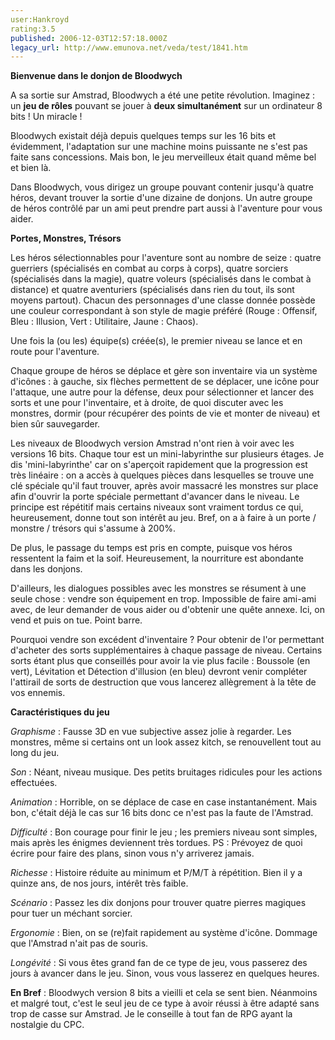 ```yaml
---
user:Hankroyd
rating:3.5
published: 2006-12-03T12:57:18.000Z
legacy_url: http://www.emunova.net/veda/test/1841.htm
---
```

**Bienvenue dans le donjon de Bloodwych**  

  

A sa sortie sur Amstrad, Bloodwych a été une petite révolution. Imaginez : un **jeu de rôles** pouvant se jouer à **deux simultanément** sur un ordinateur 8 bits ! Un miracle !  

Bloodwych existait déjà depuis quelques temps sur les 16 bits et évidemment, l'adaptation sur une machine moins puissante ne s'est pas faite sans concessions. Mais bon, le jeu merveilleux était quand même bel et bien là.  

  

Dans Bloodwych, vous dirigez un groupe pouvant contenir jusqu'à quatre héros, devant trouver la sortie d'une dizaine de donjons. Un autre groupe de héros contrôlé par un ami peut prendre part aussi à l'aventure pour vous aider.  

  

  

**Portes, Monstres, Trésors**  

  

Les héros sélectionnables pour l'aventure sont au nombre de seize : quatre guerriers (spécialisés en combat au corps à corps), quatre sorciers (spécialisés dans la magie), quatre voleurs (spécialisés dans le combat à distance) et quatre aventuriers (spécialisés dans rien du tout, ils sont moyens partout). Chacun des personnages d'une classe donnée possède une couleur correspondant à son style de magie préféré (Rouge : Offensif, Bleu : Illusion, Vert : Utilitaire, Jaune : Chaos).  

  

Une fois la (ou les) équipe(s) créée(s), le premier niveau se lance et en route pour l'aventure.  

  

Chaque groupe de héros se déplace et gère son inventaire via un système d'icônes : à gauche, six flèches permettent de se déplacer, une icône pour l'attaque, une autre pour la défense, deux pour sélectionner et lancer des sorts et une pour l'inventaire, et à droite, de quoi discuter avec les monstres, dormir (pour récupérer des points de vie et monter de niveau) et bien sûr sauvegarder.  

  

Les niveaux de Bloodwych version Amstrad n'ont rien à voir avec les versions 16 bits. Chaque tour est un mini-labyrinthe sur plusieurs étages. Je dis 'mini-labyrinthe' car on s'aperçoit rapidement que la progression est très linéaire : on a accès à quelques pièces dans lesquelles se trouve une clé spéciale qu'il faut trouver, après avoir massacré les monstres sur place afin d'ouvrir la porte spéciale permettant d'avancer dans le niveau. Le principe est répétitif mais certains niveaux sont vraiment tordus ce qui, heureusement, donne tout son intérêt au jeu. Bref, on a à faire à un porte / monstre / trésors qui s'assume à 200%.  

  

De plus, le passage du temps est pris en compte, puisque vos héros ressentent la faim et la soif. Heureusement, la nourriture est abondante dans les donjons.  

  

D'ailleurs, les dialogues possibles avec les monstres se résument à une seule chose : vendre son équipement en trop. Impossible de faire ami-ami avec, de leur demander de vous aider ou d'obtenir une quête annexe. Ici, on vend et puis on tue. Point barre.  

  

Pourquoi vendre son excédent d'inventaire ? Pour obtenir de l'or permettant d'acheter des sorts supplémentaires à chaque passage de niveau. Certains sorts étant plus que conseillés pour avoir la vie plus facile : Boussole (en vert), Lévitation et Détection d'illusion (en bleu) devront venir compléter l'attirail de sorts de destruction que vous lancerez allègrement à la tête de vos ennemis.  

  

  

**Caractéristiques du jeu**  

  

_Graphisme_ : Fausse 3D en vue subjective assez jolie à regarder. Les monstres, même si certains ont un look assez kitch, se renouvellent tout au long du jeu.  

  

_Son_ : Néant, niveau musique. Des petits bruitages ridicules pour les actions effectuées.  

  

_Animation_ : Horrible, on se déplace de case en case instantanément. Mais bon, c'était déjà le cas sur 16 bits donc ce n'est pas la faute de l'Amstrad.  

  

_Difficulté_ : Bon courage pour finir le jeu ; les premiers niveau sont simples, mais après les énigmes deviennent très tordues. PS : Prévoyez de quoi écrire pour faire des plans, sinon vous n'y arriverez jamais.  

  

_Richesse_ : Histoire réduite au minimum et P/M/T à répétition. Bien il y a quinze ans, de nos jours, intérêt très faible.  

  

_Scénario_ : Passez les dix donjons pour trouver quatre pierres magiques pour tuer un méchant sorcier.  

  

_Ergonomie_ : Bien, on se (re)fait rapidement au système d'icône. Dommage que l'Amstrad n'ait pas de souris.  

  

_Longévité_ : Si vous êtes grand fan de ce type de jeu, vous passerez des jours à avancer dans le jeu. Sinon, vous vous lasserez en quelques heures.  

  

**En Bref** : Bloodwych version 8 bits a vieilli et cela se sent bien. Néanmoins et malgré tout, c'est le seul jeu de ce type à avoir réussi à être adapté sans trop de casse sur Amstrad. Je le conseille à tout fan de RPG ayant la nostalgie du CPC.